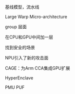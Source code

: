 # 
基线模型，流水线

Large Warp Micro-architecture

group 层面

在CPU和GPU中间加一层

找到安全的场景

NPU引入了新的攻击面

CAGE：为Arm CCA集成GPU扩展

HyperEnclave

PMU  PUF
